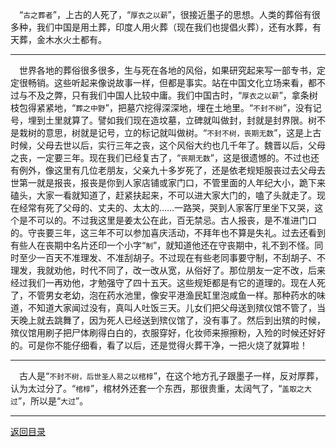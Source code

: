 &emsp;“``古之葬者``”，上古的人死了，“``厚衣之以薪``”，很接近墨子的思想。人类的葬俗有很多种，我们中国是用土葬，印度人用火葬（现在我们也提倡火葬），还有水葬，有天葬，金木水火土都有。
___
&emsp;世界各地的葬俗很多很多，生与死在各地的风俗，如果研究起来写一部专书，定定很畅销。这些听起来像说故事一样，但都是事实。站在中国文化立场来看，都不过与不及之弊，只有我们中国人比较中庸。我们中国古时，“``厚衣之以薪``”，拿条树枝包得紧紧地，“``葬之中野``”，把墓穴挖得深深地，埋在土地里。“``不封不树``”，没有记号，埋到土里就算了。譬如我们现在造坟墓，立碑就叫做封，封就是封界限。树不是栽树的意思，树就是记号，立的标记就叫做树。“``不封不树，丧期无数``”，这是上古时候，父母去世以后，实行三年之丧，这个风俗大约也几千年了。魏晋以后，父母之丧，一定要三年。现在我们已经复古了，“``丧期无数``”，这是很遗憾的。不过也还有例外，像这里有几位老朋友，父亲九十多岁死了，还是依老规矩服丧过去父母去世第一就是报丧，报丧是你到人家店铺或家门口，不管里面的人年纪大小，跪下来磕头，大家一看就知道了，赶紧扶起来，不可以进大家大门的，嗑了头就走了。现在经常有死了父母的、丈夫的、太太的……一路哭，哭到人家客厅里坐下又哭，这个是不可以的。不过我这里是姜太公在此，百无禁忌。古人报丧，是不准进门口的。守丧要三年，这三年不可以参加喜庆活动，不拜年也不算是失礼。过去还看到有些人在丧期中名片还印一个小字“``制``”，就知道他还在守丧期中，礼不到不怪。同时至少一百天不准理发、不准刮胡子。不过现在有些老同事要守制，不刮胡子、不理发，我就劝他，时代不同了，改一改从宽，从俗好了。那位朋友一定不改，后来经过我们一再劝他，才勉强守了四十五天。这些规矩都是有它的道理的。现在人死了，不管男女老幼，泡在药水池里，像安平港渔民缸里泡咸鱼一样。那种药水的味道，不知道大家闻过没有，真叫人吐饭三天。儿女们把父母送到殡仪馆不管了，当天晚上就去跳舞了，因为死人已经送到殡仪馆了，没有事了。然后到出殡的时候，殡仪馆用刷子把尸体刷得白白的，衣服穿好，化妆师来擦擦粉，入殓的时候还好好的。可是你不能仔细看，看了以后，还是觉得火葬干净，一把火烧了就算啦！
___
&emsp;古人是“``不封不树，后世圣人易之以棺椁``”，在这个地方孔子跟墨子一样，反对厚葬，认为太过分了。“``棺椁``”，棺材外还套一个东西，那很贵重，太阔气了，“``盖取之大过``”，所以是“``大过``”。
___
[返回目录](../../master/README.md#目录)